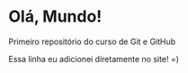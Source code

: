 # Olá, Mundo!
 Primeiro repositório do curso de Git e GitHub

Essa linha eu adicionei diretamente no site! =)
